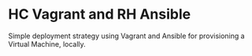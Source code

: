 # HC Vagrant and RH Ansible
Simple deployment strategy using Vagrant and Ansible for provisioning a Virtual Machine, locally. 
